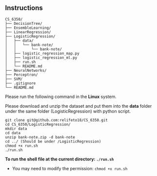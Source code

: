 ## Instructions
```
CS_6350/
├── DecisionTree/
├── EnsembleLearning/
├── LinearRegression/
├── LogisticRegression/
│   ├── data/
│   │   └── bank-note/
│   │       └── bank-note/
│   ├── logistic_regression_map.py
│   ├── logistic_regression_ml.py
│   ├── run.sh
│   └── README.md
├── NeuralNetworks/
├── Perceptron/
├── SVM/
├── .gitignore
└── README.md
```
Please run the following command in the **Linux** system.

Please download and unzip the dataset and put them into the **data** folder under the same folder (LogisticRegression) with python script. 

```
git clone git@github.com:relifeto18/CS_6350.git
cd CS_6350/LogisticRegression/
mkdir data
cd data
unzip bank-note.zip -d bank-note
cd ../ (Should be under /LogisticRegression)
chmod +x run.sh
./run.sh
```

**To run the shell file at the current directory: `./run.sh`**
- You may need to modify the permission: `chmod +x run.sh`